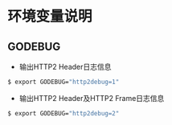 # 环境变量说明

## GODEBUG

* 输出HTTP2 Header日志信息
```bash
$ export GODEBUG="http2debug=1"
```

* 输出HTTP2 Header及HTTP2 Frame日志信息
```bash
$ export GODEBUG="http2debug=2"
```
